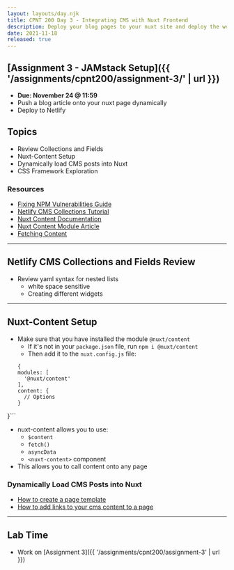 ```yaml
---
layout: layouts/day.njk
title: CPNT 200 Day 3 - Integrating CMS with Nuxt Frontend
description: Deploy your blog pages to your nuxt site and deploy the website to netlify.
date: 2021-11-18
released: true
---
```


## [Assignment 3 - JAMstack Setup]({{ '/assignments/cpnt200/assignment-3/' | url }})
- **Due: November 24 @ 11:59**
- Push a blog article onto your nuxt page dynamically
- Deploy to Netlify

## Topics
- Review Collections and Fields
- Nuxt-Content Setup
- Dynamically load CMS posts into Nuxt
- CSS Framework Exploration

### Resources
- [Fixing NPM Vulnerabilities Guide](https://gist.github.com/lilyx13/52a4356d5cb7eee315d71493c693b59b)
- [Netlify CMS Collections Tutorial](https://dev.to/robbailiff/how-to-configure-the-collections-in-netlify-cms-50kb)
- [Nuxt Content Documentation](https://gist.github.com/lilyx13/0c457082cdf9c19d5e223be5acf3084a)
- [Nuxt Content Module Article](https://dev.to/rdelga80/using-nuxt-s-new-nuxt-content-module-to-launch-my-new-portfolio-3iha)
- [Fetching Content](https://content.nuxtjs.org/fetching/)

---

## Netlify CMS Collections and Fields Review
- Review yaml syntax for nested lists
  - white space sensitive
  - Creating different widgets

---

## Nuxt-Content Setup
- Make sure that you have installed the module `@nuxt/content`
  - If it's not in your `package.json` file, run `npm i @nuxt/content`
  - Then add it to the `nuxt.config.js` file:
  ```
  {
  modules: [
    '@nuxt/content'
  ],
  content: {
    // Options
  }
}```

- nuxt-content allows you to use:
  - `$content`
  - `fetch()`
  - `asyncData`
  - `<nuxt-content>` component
- This allows you to call content onto any page

### Dynamically Load CMS Posts into Nuxt
- [How to create a page template](https://gist.github.com/lilyx13/0c457082cdf9c19d5e223be5acf3084a)
- [How to add links to your cms content to a page](https://gist.github.com/lilyx13/d584d2fd37059892d6b41e60c96d3018)

---

## Lab Time
- Work on [Assignment 3]({{ '/assignments/cpnt200/assignment-3' | url }})